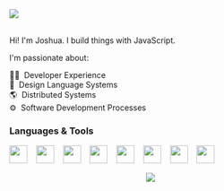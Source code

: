 <a href="#top" id="top">
  <img src="https://user-images.githubusercontent.com/441546/101852844-62076000-3b13-11eb-9d58-1a1307c494cf.png" style="max-width: 100%">
</a>
<br>
<br>
<p>
  Hi! I'm Joshua. I build things with JavaScript.
</p>
<p>
I'm passionate about:
</p>

🧑‍💻&nbsp;&nbsp;Developer Experience<br />
💅&nbsp;&nbsp;Design Language Systems<br />
🌎&nbsp;&nbsp;Distributed Systems<br />
⚙️&nbsp;&nbsp;Software Development Processes

### Languages & Tools

<a href="https://www.typescriptlang.org" title="TypeScript"><img height="32" src="https://user-images.githubusercontent.com/441546/100373483-b19c4680-2fbf-11eb-8561-b86286ac3206.png"></a>
&nbsp;&nbsp;
<a href="https://javascript.com" title="JavaScript"><img height="32" src="https://user-images.githubusercontent.com/441546/100373476-b06b1980-2fbf-11eb-96a0-5a4a82d2374f.png"></a>
&nbsp;&nbsp;
<a href="https://nodejs.org" title="Node"><img height="32" src="https://user-images.githubusercontent.com/441546/100373479-b06b1980-2fbf-11eb-8400-417e2bc4aa57.png"></a>
&nbsp;&nbsp;
<a href="https://reactjs.org" title="React"><img height="32" src="https://user-images.githubusercontent.com/441546/100373481-b103b000-2fbf-11eb-9588-0fffd34a7b02.png"></a>
&nbsp;&nbsp;
<a href="https://vitejs.dev" title="Vite"><img height="32" src="https://user-images.githubusercontent.com/441546/224954838-37d0462b-4891-4ffa-a296-8b79a2bd2684.svg"></a>
&nbsp;&nbsp;
<a href="https://twilio.com" title="Twilio"><img height="32" src="https://user-images.githubusercontent.com/441546/101115387-2232fc80-3598-11eb-9d84-d7d3eb7f5efa.png"></a>
&nbsp;&nbsp;
<a href="https://aws.amazon.com" title="AWS"><img height="32" src="https://user-images.githubusercontent.com/441546/224956186-94975ae6-4875-4e05-971b-2d410b357095.png"></a>
&nbsp;&nbsp;
<a href="https://serverless.com" title="Serverless"><img height="32" src="https://user-images.githubusercontent.com/441546/224960421-032cd2f3-b588-4e15-9846-46aa8cc7914b.png"></a>

<p align="center">
  <a href="#top" id="top">
    <img src="https://user-images.githubusercontent.com/441546/100376865-1c9c4c00-2fc5-11eb-9f57-d9f482886e12.png">
  </a>
</p>
